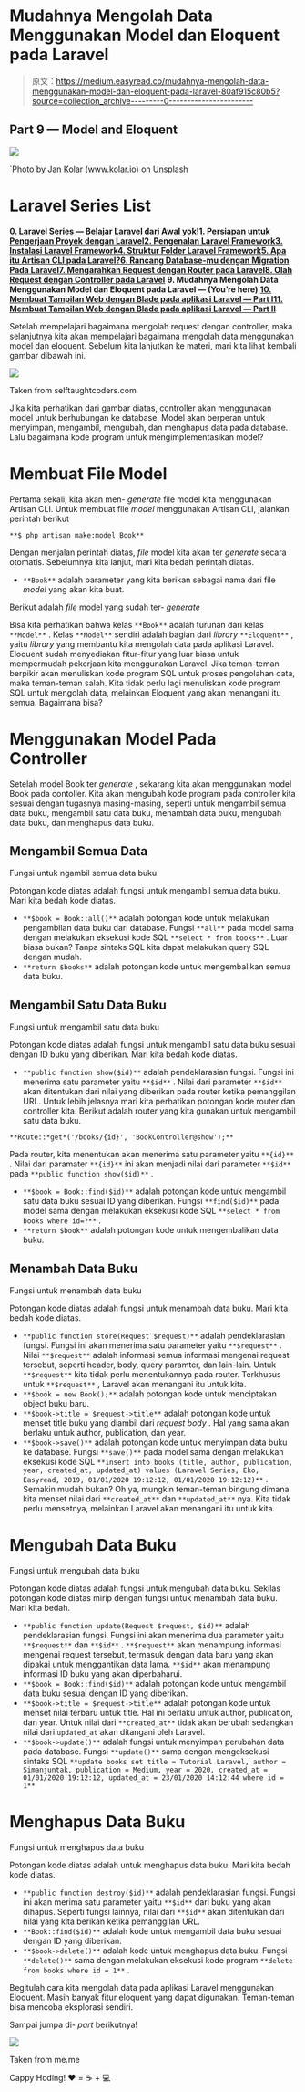 # Mudahnya Mengolah Data Menggunakan Model dan Eloquent pada Laravel

> 原文：<https://medium.easyread.co/mudahnya-mengolah-data-menggunakan-model-dan-eloquent-pada-laravel-80af915c80b5?source=collection_archive---------0----------------------->

## **Part 9 — Model and Eloquent**

![](img/59c5c76f9643a95925a3eafaddb90bc1.png)

`Photo by [Jan Kolar (www.kolar.io)](https://unsplash.com/@jankolar?utm_source=medium&utm_medium=referral) on [Unsplash](https://unsplash.com?utm_source=medium&utm_medium=referral)

# Laravel Series List

[**0\. Laravel Series — Belajar Laravel dari Awal yok!**](/easyread/laravel-series-belajar-laravel-dari-awal-yok-c21dc47863da)[**1\. Persiapan untuk Pengerjaan Proyek dengan Laravel**](/easyread/persiapan-untuk-pengerjaan-proyek-dengan-laravel-2f9a99146313)[**2\. Pengenalan Laravel Framework**](/easyread/pengenalan-laravel-framework-1c829b8164af)[**3\. Instalasi Laravel Framework**](/easyread/instalasi-laravel-framework-41eeec1551ef)[**4\. Struktur Folder Laravel Framework**](/easyread/struktur-folder-laravel-framework-299f0225cd55)[**5\. Apa itu Artisan CLI pada Laravel?**](/easyread/apa-itu-artisan-cli-pada-laravel-62a94232a29a)[**6\. Rancang Database-mu dengan Migration Pada Laravel**](/easyread/rancang-database-mu-dengan-migration-pada-laravel-28d419d0089e)[**7\. Mengarahkan Request dengan Router pada Laravel**](/easyread/mengarahkan-request-dengan-router-pada-laravel-a0df91142f51)[**8\. Olah Request dengan Controller pada Laravel**](https://medium.com/easyread/olah-request-dengan-controller-pada-laravel-a77b52235a4b) **9\. Mudahnya Mengolah Data Menggunakan Model dan Eloquent pada Laravel — (You’re here)** [**10\. Membuat Tampilan Web dengan Blade pada aplikasi Laravel — Part I**](https://medium.com/easyread/membuat-tampilan-web-dengan-blade-pada-aplikasi-laravel-part-i-c9f5ceee65e6)[**11\. Membuat Tampilan Web dengan Blade pada aplikasi Laravel — Part II**](https://medium.com/easyread/membuat-tampilan-web-dengan-blade-pada-aplikasi-laravel-part-ii-9e233233972a)

Setelah mempelajari bagaimana mengolah request dengan controller, maka selanjutnya kita akan mempelajari bagaimana mengolah data menggunakan model dan eloquent. Sebelum kita lanjutkan ke materi, mari kita lihat kembali gambar dibawah ini.

![](img/b40da90850ee27c995531a42b4fbd4aa.png)

Taken from selftaughtcoders.com

Jika kita perhatikan dari gambar diatas, controller akan menggunakan model untuk berhubungan ke database. Model akan berperan untuk menyimpan, mengambil, mengubah, dan menghapus data pada database. Lalu bagaimana kode program untuk mengimplementasikan model?

# Membuat File Model

Pertama sekali, kita akan men- *generate* file model kita menggunakan Artisan CLI. Untuk membuat file *model* menggunakan Artisan CLI, jalankan perintah berikut

```
**$ php artisan make:model Book**
```

Dengan menjalan perintah diatas, *file* model kita akan ter *generate* secara otomatis. Sebelumnya kita lanjut, mari kita bedah perintah diatas.

*   `**Book**` adalah parameter yang kita berikan sebagai nama dari file *model* yang akan kita buat.

Berikut adalah *file* model yang sudah ter- *generate*

Bisa kita perhatikan bahwa kelas `**Book**` adalah turunan dari kelas `**Model**` . Kelas `**Model**` sendiri adalah bagian dari *library* `**Eloquent**` , yaitu *library* yang membantu kita mengolah data pada aplikasi Laravel. Eloquent sudah menyediakan fitur-fitur yang luar biasa untuk mempermudah pekerjaan kita menggunakan Laravel. Jika teman-teman berpikir akan menuliskan kode program SQL untuk proses pengolahan data, maka teman-teman salah. Kita tidak perlu lagi menuliskan kode program SQL untuk mengolah data, melainkan Eloquent yang akan menangani itu semua. Bagaimana bisa?

# Menggunakan Model Pada Controller

Setelah model Book ter *generate* , sekarang kita akan menggunakan model Book pada contoller. Kita akan mengubah kode program pada controller kita sesuai dengan tugasnya masing-masing, seperti untuk mengambil semua data buku, mengambil satu data buku, menambah data buku, mengubah data buku, dan menghapus data buku.

## Mengambil Semua Data

Fungsi untuk ngambil semua data buku

Potongan kode diatas adalah fungsi untuk mengambil semua data buku. Mari kita bedah kode diatas.

*   `**$book = Book::all()**` adalah potongan kode untuk melakukan pengambilan data buku dari database. Fungsi `**all**` pada model sama dengan melakukan eksekusi kode SQL `**select * from books**` . Luar biasa bukan? Tanpa sintaks SQL kita dapat melakukan query SQL dengan mudah.
*   `**return $books**` adalah potongan kode untuk mengembalikan semua data buku.

## Mengambil Satu Data Buku

Fungsi untuk mengambil satu data buku

Potongan kode diatas adalah fungsi untuk mengambil satu data buku sesuai dengan ID buku yang diberikan. Mari kita bedah kode diatas.

*   `**public function show($id)**` adalah pendeklarasian fungsi. Fungsi ini menerima satu parameter yaitu `**$id**` . Nilai dari parameter `**$id**` akan ditentukan dari nilai yang diberikan pada router ketika pemanggilan URL. Untuk lebih jelasnya mari kita perhatikan potongan kode router dan controller kita. Berikut adalah router yang kita gunakan untuk mengambil satu data buku.

```
**Route::*get*('/books/{id}', 'BookController@show');**
```

Pada router, kita menentukan akan menerima satu parameter yaitu `**{id}**` . Nilai dari paramater `**{id}**` ini akan menjadi nilai dari parameter `**$id**` pada `**public function show($id)**` .

*   `**$book = Book::find($id)**` adalah potongan kode untuk mengambil satu data buku sesuai ID yang diberikan. Fungsi `**find($id)**` pada model sama dengan melakukan eksekusi kode SQL `**select * from books where id=?**` .
*   `**return $book**` adalah potongan kode untuk mengembalikan data buku.

## Menambah Data Buku

Fungsi untuk menambah data buku

Potongan kode diatas adalah fungsi untuk menambah data buku. Mari kita bedah kode diatas.

*   `**public function store(Request $request)**` adalah pendeklarasian fungsi. Fungsi ini akan menerima satu parameter yaitu `**$request**` . Nilai `**$request**` adalah informasi semua informasi mengenai request tersebut, seperti header, body, query paramter, dan lain-lain. Untuk `**$request**` kita tidak perlu menentukannya pada router. Terkhusus untuk `**$request**` , Laravel akan menangani itu untuk kita.
*   `**$book = new Book();**` adalah potongan kode untuk menciptakan object buku baru.
*   `**$book->title = $request->title**` adalah potongan kode untuk menset title buku yang diambil dari *request body* . Hal yang sama akan berlaku untuk author, publication, dan year.
*   `**$book->save()**` adalah potongan kode untuk menyimpan data buku ke database. Fungsi `**save()**` pada model sama dengan melakukan eksekusi kode SQL `**insert into books (title, author, publication, year, created_at, updated_at) values (Laravel Series, Eko, Easyread, 2019, 01/01/2020 19:12:12, 01/01/2020 19:12:12)**` . Semakin mudah bukan? Oh ya, mungkin teman-teman bingung dimana kita menset nilai dari `**created_at**` dan `**updated_at**` nya. Kita tidak perlu mensetnya, melainkan Laravel akan menangani itu untuk kita.

# Mengubah Data Buku

Fungsi untuk mengubah data buku

Potongan kode diatas adalah fungsi untuk mengubah data buku. Sekilas potongan kode diatas mirip dengan fungsi untuk menambah data buku. Mari kita bedah.

*   `**public function update(Request $request, $id)**` adalah pendeklarasian fungsi. Fungsi ini akan menerima dua parameter yaitu `**$request**` dan `**$id**` . `**$request**` akan menampung informasi mengenai request tersebut, termasuk dengan data baru yang akan dipakai untuk menggantikan data lama. `**$id**` akan menampung informasi ID buku yang akan diperbaharui.
*   `**$book = Book::find($id)**` adalah potongan kode untuk mengambil data buku sesuai dengan ID yang diberikan.
*   `**$book->title = $request->title**` adalah potongan kode untuk menset nilai terbaru untuk title. Hal ini berlaku untuk author, publication, dan year. Untuk nilai dari `**created_at**` tidak akan berubah sedangkan nilai dari `updated_at` akan ditangani oleh Laravel.
*   `**$book->update()**` adalah fungsi untuk menyimpan perubahan data pada database. Fungsi `**update()**` sama dengan mengeksekusi sintaks SQL `**update books set title = Tutorial Laravel, author = Simanjuntak, publication = Medium, year = 2020, created_at = 01/01/2020 19:12:12, updated_at = 23/01/2020 14:12:44 where id = 1**`

# Menghapus Data Buku

Fungsi untuk menghapus data buku

Potongan kode diatas adalah untuk menghapus data buku. Mari kita bedah kode diatas.

*   `**public function destroy($id)**` adalah pendeklarasian fungsi. Fungsi ini akan merima satu parameter yaitu `**$id**` dari buku yang akan dihapus. Seperti fungsi lainnya, nilai dari `**$id**` akan ditentukan dari nilai yang kita berikan ketika pemanggilan URL.
*   `**Book::find($id)**` adalah kode untuk mengambil data buku sesuai dengan ID yang diberikan.
*   `**$book->delete()**` adalah kode untuk menghapus data buku. Fungsi `**delete()**` sama dengan melakukan eksekusi kode program `**delete from books where id = 1**` .

Begitulah cara kita mengolah data pada aplikasi Laravel menggunakan Eloquent. Masih banyak fitur eloquent yang dapat digunakan. Teman-teman bisa mencoba eksplorasi sendiri.

Sampai jumpa di- *part* berikutnya!

![](img/c258887b5d2f41a858bdb602bbaa2a9a.png)

Taken from me.me

Cappy Hoding! ❤️ = ☕️ + 💻